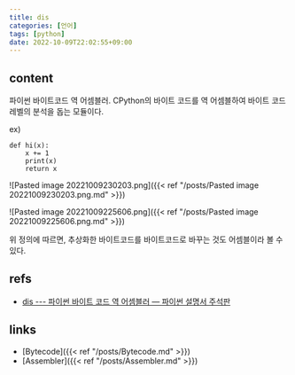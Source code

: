 ```yaml
---
title: dis
categories: [언어]
tags: [python]
date: 2022-10-09T22:02:55+09:00
---
```


## content
파이썬 바이트코드 역 어셈블러. CPython의 바이트 코드를 역 어셈블하여 바이트 코드 레벨의 분석을 돕는 모듈이다.

ex)
```
def hi(x):
	x += 1
	print(x)
	return x
```

![Pasted image 20221009230203.png]({{< ref "/posts/Pasted image 20221009230203.png.md" >}})

![Pasted image 20221009225606.png]({{< ref "/posts/Pasted image 20221009225606.png.md" >}})

위 정의에 따르면, 추상화한 바이트코드를 바이트코드로 바꾸는 것도 어셈블이라 볼 수 있다.

## refs
- [dis --- 파이썬 바이트 코드 역 어셈블러 — 파이썬 설명서 주석판](https://python.flowdas.com/library/dis.html)


## links
- [Bytecode]({{< ref "/posts/Bytecode.md" >}})
- [Assembler]({{< ref "/posts/Assembler.md" >}})
